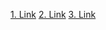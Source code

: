 [1. Link](https://howwegettonext.com/artificial-intelligence-5231b03c96de#.pkty8ucs1)
[2. Link](https://machinelearnings.co/a-humans-guide-to-machine-learning-e179f43b67a0#.vxqdkthkw)
[3. Link](https://www.reddit.com/r/Futurology/wiki/books)
